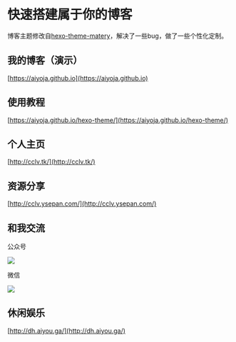 # 快速搭建属于你的博客

博客主题修改自[hexo-theme-matery](https://github.com/blinkfox/hexo-theme-matery)，解决了一些bug，做了一些个性化定制。

## 我的博客（演示）

[https://aiyoja.github.io](https://aiyoja.github.io)

## 使用教程

[https://aiyoja.github.io/hexo-theme/](https://aiyoja.github.io/hexo-theme/)

## 个人主页

[http://cclv.tk/](http://cclv.tk/)

## 资源分享

[http://cclv.ysepan.com/](http://cclv.ysepan.com/)

## 和我交流

公众号

[![](http://img.aiyou.ga/pg/qrcode_for_gh_d48a28881167_258.jpg)](关注公众号)

微信

![](http://img.aiyou.ga/pg/127.png)

## 休闲娱乐

[http://dh.aiyou.ga/](http://dh.aiyou.ga/)





